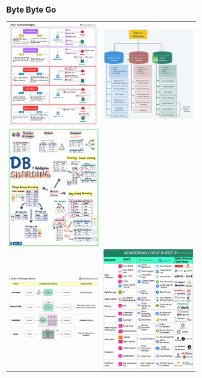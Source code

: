 ## Byte Byte Go

|||
|---|---|
|![Types of Databases](./resources/bytebytego_caching_strategies.jpeg)|![Types of Databases](./resources/bytebytego_database_types.jpeg)|
|![DB Sharding](./resources/bytebytego_db_sharding.jpeg)||
|![Types of Databases](./resources/bytebytego_message_queue_types.jpeg)|![Types of Databases](./resources/bytebytego_monitoring_infras_in_cloud.jpeg)|
